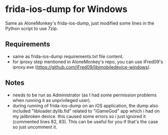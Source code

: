 # frida-ios-dump for Windows
Same as AloneMonkey's frida-ios-dump, just modified some lines in the Python script to use 7zip.

## Requirements
- same as frida-ios-dump requirements.txt file content.
- for iproxy step mentioned in AloneMonkey's repo, you can use iFred09's iproxy.exe (https://github.com/iFred09/libimobiledevice-windows).

## Notes
- needs to be run as Administrator (as I had some permission problems when running it as unprivileged user).
- during running of frida-ios-dump on an iOS application, the dump also included "libloader.dylib.fid" related to "iGameGod" app which i had on my jailbroken device. this caused some errors so i just ignored it (commented lines 82, 83). This can be useful for you if that's the case so just uncomment it.
